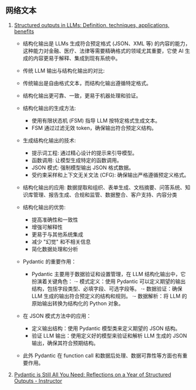 ## 网络文本

1. [Structured outputs in LLMs: Definition, techniques, applications, benefits](https://www.leewayhertz.com/structured-outputs-in-llms/)
   - 结构化输出是 LLMs 生成符合预定格式 (JSON、XML 等) 的内容的能力，这种能力对金融、医疗、法律等需要精确格式的领域尤其重要，它使 AI 生成的内容更易于解释、集成到现有系统中。

   - 传统 LLM 输出与结构化输出的对比:
    - 传统输出是自由格式文本，而结构化输出遵循特定格式。
    - 结构化输出更可靠、一致，更易于机器处理和验证。

   - 结构化输出的生成方法:
     - 使用有限状态机 (FSM) 指导 LLM 按特定格式生成文本。
     - FSM 通过过滤无效 token，确保输出符合预定义结构。

   - 生成结构化输出的技术:
     - 提示词工程: 通过精心设计的提示来引导模型。
     - 函数调用: 让模型生成特定的函数调用。
     - JSON 模式: 强制模型输出 JSON 格式数据。
     - 受约束采样和上下文无关文法 (CFG): 确保输出严格遵循预定义格式。

   - 结构化输出的应用:
   数据提取和组织、表单生成、文档摘要、问答系统、知识库管理、报告生成、合规和监管、数据整合、客户支持、内容分类

   - 结构化输出的优势:
     - 提高准确性和一致性
     - 增强可解释性
     - 更易于与其他系统集成
     - 减少 "幻觉" 和不相关信息
     - 简化数据处理和分析

   - Pydantic 的重要作用：
     - Pydantic 主要用于数据验证和设置管理，在 LLM 结构化输出中，它扮演着关键角色：
       ·- 模式定义：使用 Pydantic 可以定义期望的输出结构，包括字段类型、必填字段、可选字段等。
       ·- 数据验证：确保 LLM 生成的输出符合预定义的结构和规则。
       ·- 数据解析：将 LLM 的原始输出转换为结构化的 Python 对象。

   - 在 JSON 模式方法中的应用：
     - 定义输出结构：使用 Pydantic 模型类来定义期望的 JSON 结构。
     - 验证 LLM 输出：使用定义好的模型来验证和解析 LLM 生成的 JSON 输出，确保其符合预期结构。

   - 此外 Pydantic 在 function call 和数据后处理、数据可靠性等方面也有重要作用。

2. [Pydantic is Still All You Need: Reflections on a Year of Structured Outputs - Instructor](https://python.useinstructor.com/blog/2024/09/07/pydantic-is-still-all-you-need/)